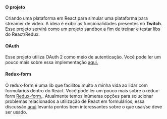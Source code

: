 #### O projeto
Criando uma plataforma em React para simular uma plataforma para streamer de video. A ideia é exibir as funcionalidades presentes no **Twitch**. Esse projeto servirá como um projeto sandbox a fim de treinar e testar libs do React/Redux.


#### OAuth
Esse projeto utiliza OAuth 2 como meio de autenticação. Você pode ler um pouco mais sobre essa implementação [aqui.](https://developers.google.com/identity/protocols/OAuth2UserAgent)


#### Redux-form
O redux-form é uma lib que facilitou muito a minha vida ao lidar com formulários dentro do React. Você pode ler um pouco mais sobre o redux-form [Redux-form.](https://redux-form.com). 
Atualmente temos inúmeras opções para solucionar problemas relacionados a utilização de React em formulários, essa discussão [aqui](https://github.com/frontendbr/forum/issues/929) levanta pontos bem interessantes sobre o que usar/se deve ser usado.
